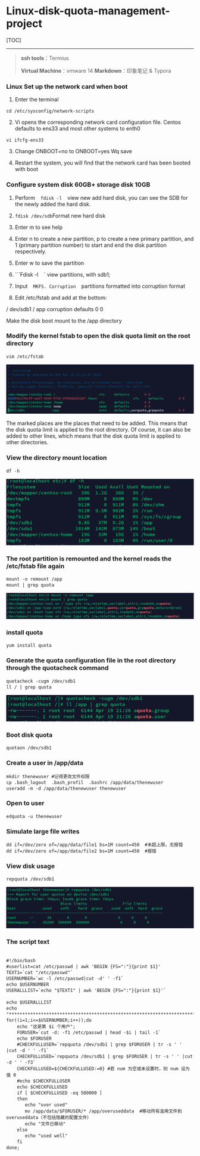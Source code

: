 # Linux-disk-quota-management-project
[TOC]
***
>**ssh tools**：Termius
>
>**Virtual Machine**：vmware 14
>**Markdown**：印象笔记 & Typora

### Linux Set up the network card when boot
1. Enter the terminal
```
cd /etc/sysconfig/network-scripts
```
2. Vi opens the corresponding network card configuration file. Centos defaults to ens33 and most other systems to enth0
```
vi ifcfg-ens33
```
3. Change ONBOOT=no     to     ONBOOT=yes  Wq save

4. Restart the system, you will find that the network card has been booted with boot

### Configure system disk 60GB+ storage disk 10GB
1. Perform ` ` ` fdisk -l ` ` ` view new add hard disk, you can see the SDB for the newly added the hard disk.

2. ```fdisk /dev/sdb```Format new hard disk

3. Enter m to see help

4. Enter n to create a new partition, p to create a new primary partition, and 1 (primary partition number) to start and end the disk partition respectively.

5. Enter w to save the partition

6. ```Fdisk -l ` ` ` view partitions, with sdb1;

7. Input ` ` ` MKFS. Corruption ` ` ` partitions formatted into corruption format

8. Edit /etc/fstab and add at the bottom:

  / dev/sdb1 / app corruption defaults 0 0

  Make the disk boot mount to the /app directory

### Modify the kernel fstab to open the disk quota limit on the root directory
```
vim /etc/fstab 
```
![image](1.jpg)

The marked places are the places that need to be added. This means that the disk quota limit is applied to the root directory. Of course, it can also be added to other lines, which means that the disk quota limit is applied to other directories.

### View the directory mount location
```
df -h
```
![image](2.jpg)

### The root partition is remounted and the kernel reads the /etc/fstab file again
```
mount -o remount /app
mount | grep quota
```
![image](3.jpg)

### install quota
```
yum install quota
```

### Generate the quota configuration file in the root directory through the quotacheck command
```
quotacheck -cugm /dev/sdb1
ll / | grep quota
```
![image](4.jpg)

### Boot disk quota
```
quotaon /dev/sdb1
```

### Create a user in /app/data
```
mkdir thenewuser #记得更改文件权限
cp .bash_logout  .bash_profil  .bashrc /app/data/thenewuser
useradd -m -d /app/data/thenewuser thenewuser
```

### Open to user
```
edquota -u thenewuser
```

### Simulate large file writes
```
dd if=/dev/zero of=/app/data/file1 bs=1M count=450  #未超上限，无报错
dd if=/dev/zero of=/app/data/file2 bs=1M count=450  #报错
```


### View disk usage
```
repquota /dev/sdb1
```
![image](5.jpg)

### The script text
```

#!/bin/bash
#userlist=cat /etc/passwd | awk 'BEGIN {FS=":"}{print $1}'
TEXT1=`cat "/etc/passwd"`
USERNUMBER=`wc -l /etc/passwd|cut -d' ' -f1`
echo $USERNUMBER
USERALLLIST=`echo "$TEXT1" | awk 'BEGIN {FS=":"}{print $1}'`

echo $USERALLLIST
echo "******************************************************************************"
for((i=1;i<=$USERNUMBER;i++));do
    echo "这是第 $i 个用户";
    FORUSER=`cut -d: -f1 /etc/passwd | head -$i | tail -1`
    echo $FORUSER
    #CHECKFULLUSER=`repquota /dev/sdb1 | grep $FORUSER | tr -s ' ' |cut -d ' ' -f1`
    CHECKFULLUSED=`repquota /dev/sdb1 | grep $FORUSER | tr -s ' ' |cut -d ' ' -f3`
    CHECKFULLUSED=${CHECKFULLUSED:=0} #若 num 为空或未设置时，则 num 设为值 0
    #echo $CHECKFULLUSER
    echo $CHECKFULLUSED
    if [ $CHECKFULLUSED -eq 500000 ]
    then
       echo "over used"
       mv /app/data/$FORUSER/* /app/overuseddata  #移动所有滥用文件到overuseddata（不包括隐藏的配置文件）
       echo "文件已移动"
    else
       echo "used well"
    fi
done;
```